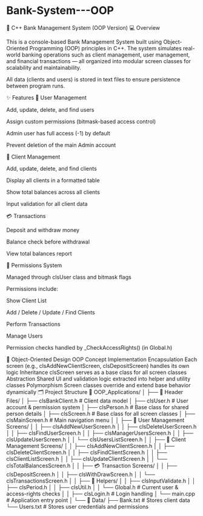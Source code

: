 # Bank-System---OOP

🏦 C++ Bank Management System (OOP Version)
💻 Overview

This is a console-based Bank Management System built using Object-Oriented Programming (OOP) principles in C++.
The system simulates real-world banking operations such as client management, user management, and financial transactions — all organized into modular screen classes for scalability and maintainability.

All data (clients and users) is stored in text files to ensure persistence between program runs.

✨ Features
👥 User Management

Add, update, delete, and find users

Assign custom permissions (bitmask-based access control)

Admin user has full access (-1) by default

Prevent deletion of the main Admin account

🧾 Client Management

Add, update, delete, and find clients

Display all clients in a formatted table

Show total balances across all clients

Input validation for all client data

💳 Transactions

Deposit and withdraw money

Balance check before withdrawal

View total balances report

🔐 Permissions System

Managed through clsUser class and bitmask flags

Permissions include:

Show Client List

Add / Delete / Update / Find Clients

Perform Transactions

Manage Users

Permission checks handled by _CheckAccessRights() (in Global.h)

🧱 Object-Oriented Design
OOP Concept	Implementation
Encapsulation	Each screen (e.g., clsAddNewClientScreen, clsDepositScreen) handles its own logic
Inheritance	clsScreen serves as a base class for all screen classes
Abstraction	Shared UI and validation logic extracted into helper and utility classes
Polymorphism	Screen classes override and extend base behavior dynamically
🗂 Project Structure
📁 OOP_Applications/
│
├── 🧩 Header Files/
│   ├── clsBankClient.h           # Client data model
│   ├── clsUser.h                 # User account & permission system
│   ├── clsPerson.h               # Base class for shared person details
│   ├── clsScreen.h               # Base class for all screen classes
│   ├── clsMainScreen.h           # Main navigation menu
│
│   ├── 🔐 User Management Screens/
│   │   ├── clsAddNewUserScreen.h
│   │   ├── clsDeleteUserScreen.h
│   │   ├── clsFindUserScreen.h
│   │   ├── clsManagerUsersScreen.h
│   │   ├── clsUpdateUserScreen.h
│   │   └── clsUsersListScreen.h
│
│   ├── 👥 Client Management Screens/
│   │   ├── clsAddNewClientScreen.h
│   │   ├── clsDeleteClientScreen.h
│   │   ├── clsFindClientScreen.h
│   │   ├── clsClientListScreen.h
│   │   ├── clsUpdateClientScreen.h
│   │   └── clsTotalBalancesScreen.h
│
│   ├── 💳 Transaction Screens/
│   │   ├── clsDepositScreen.h
│   │   ├── clsWithDrawScreen.h
│   │   └── clsTransactionsScreen.h
│
│   ├── 🧰 Helpers/
│   │   ├── clsInputValidate.h
│   │   ├── clsPeriod.h
│   │   ├── clsUtil.h
│   │   └── Global.h              # Current user & access-rights checks
│
│   ├── clsLogin.h                # Login handling
│   └── main.cpp                  # Application entry point
│
└── 📂 Data/
    ├── Bank.txt                  # Stores client data
    └── Users.txt                 # Stores user credentials and permissions
